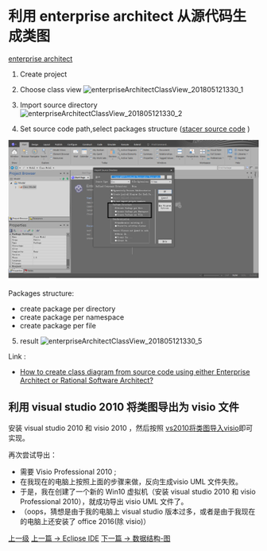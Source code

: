 # 利用 enterprise architect 从源代码生成类图

[enterprise architect](http://sparxsystems.com/products/ea/)

1. Create project

2. Choose class view
![enterpriseArchitectClassView_201805121330_1](../images/enterpriseArchitectClassView_201805121330_1.PNG)

3. Import source directory
![enterpriseArchitectClassView_201805121330_2](../images/enterpriseArchitectClassView_201805121330_2.PNG)

4. Set source code path,select packages structure ([stacer source code](https://github.com/oguzhaninan/Stacer) )

![enterpriseArchitectClassView_201805121330_3](../images/enterpriseArchitectClassView_201805121330_3.png)

Packages structure:
* create package per directory
* create package per namespace
* create package per file

5. result
![enterpriseArchitectClassView_201805121330_5](../images/enterpriseArchitectClassView_201805121330_5.PNG)



Link :
* [How to create class diagram from source code using either Enterprise Architect or Rational Software Architect?](https://stackoverflow.com/questions/12432016/how-to-create-class-diagram-from-source-code-using-either-enterprise-architect-o?utm_medium=organic&utm_source=google_rich_qa&utm_campaign=google_rich_qa)

## 利用 visual studio 2010 将类图导出为 visio 文件

安装 visual studio 2010 和 visio 2010 ，然后按照 [vs2010将类图导入visio](https://blog.csdn.net/shiqijiamengjie/article/details/50884744)即可实现。

再次尝试导出：
*  需要 Visio Professional 2010 ;
* 在我现在的电脑上按照上面的步骤来做，反向生成visio UML 文件失败。
* 于是，我在创建了一个新的 Win10 虚拟机（安装 visual studio 2010 和 visio Professional 2010），就成功导出 visio UML 文件了。
* （oops，猜想是由于我的电脑上 visual studio 版本过多，或者是由于我现在的电脑上还安装了 office 2016(除 visio)）

[上一级](README.md)
[上一篇 -> Eclipse IDE](eclipse.md)
[下一篇 -> 数据结构-图](graph.md)
